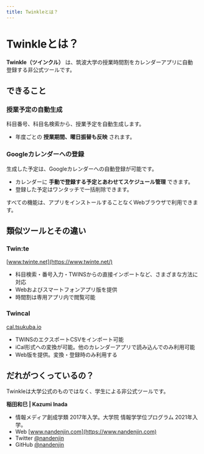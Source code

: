 ```yaml
---
title: Twinkleとは？
---
```


# Twinkleとは？

**Twinkle（ツインクル）** は、筑波大学の授業時間割をカレンダーアプリに自動登録する非公式ツールです。

## できること

### 授業予定の自動生成

科目番号、科目名検索から、授業予定を自動生成します。

- 年度ごとの **授業期間、曜日振替も反映** されます。

### Googleカレンダーへの登録

生成した予定は、Googleカレンダーへの自動登録が可能です。

- カレンダーに **手動で登録する予定とあわせてスケジュール管理** できます。
- 登録した予定はワンタッチで一括削除できます。

すべての機能は、アプリをインストールすることなくWebブラウザで利用できます。

## 類似ツールとその違い

### Twin:te

[www.twinte.net](https://www.twinte.net/)

- 科目検索・番号入力・TWINSからの直接インポートなど、さまざまな方法に対応
- Webおよびスマートフォンアプリ版を提供
- 時間割は専用アプリ内で閲覧可能

### Twincal

[cal.tsukuba.io](https://cal.tsukuba.io/)

- TWINSのエクスポートCSVをインポート可能
- iCal形式への変換が可能。他のカレンダーアプリで読み込んでのみ利用可能
- Web版を提供。変換・登録時のみ利用する

## だれがつくっているの？

Twinkleは大学公式のものではなく、学生による非公式ツールです。

**稲田和巳 | Kazumi Inada**

* 情報メディア創成学類 2017年入学。大学院 情報学学位プログラム 2021年入学。
* Web [www.nandenjin.com](https://www.nandenjin.com)
* Twitter [@nandenjin](https://twitter.com/nandenjin)
* GitHub [@nandenjin](https://github.com/nandenjin)
